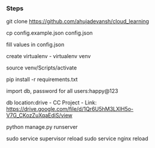 ### Steps ###

git clone https://github.com/ahujadevansh/cloud_learning

cp config.example.json config.json

fill values in config.json

create virtualenv - virtualenv venv

source venv/Scripts/activate

pip install -r requirements.txt

import db, password for all users:happy@123

db location:drive - CC Project - Link: https://drive.google.com/file/d/1Qr6U5hM3LXlH5o-V7G_CKozZuXqaEdiS/view

python manage.py runserver

sudo service supervisor reload
sudo service nginx reload
